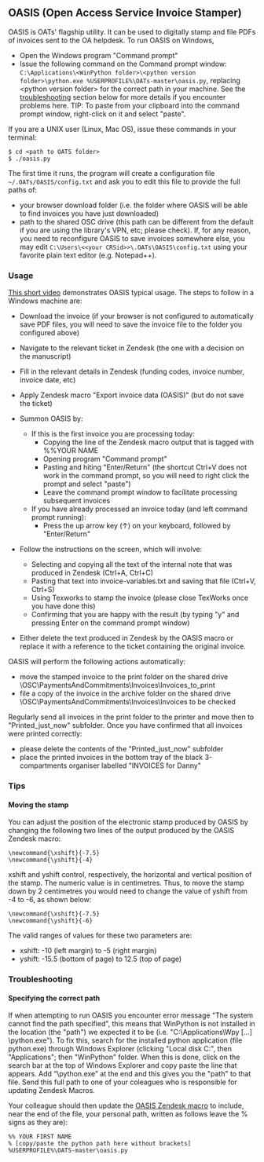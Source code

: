 ## OASIS (Open Access Service Invoice Stamper)

OASIS is OATs' flagship utility. It can be used to digitally stamp and file PDFs of invoices sent to the OA helpdesk. To run OASIS on Windows, 

* Open the Windows program "Command prompt"
* Issue the following command on the Command prompt window: `C:\Applications\<WinPython folder>\<python version folder>\python.exe %USERPROFILE%\OATs-master\oasis.py`, replacing <WinPython folder>\<python version folder> for the correct path in your machine. See the [troubleshooting](#specifying-the-correct-path) section below for more details if you encounter problems here. TIP: To paste from your clipboard into the command prompt window, right-click on it and select "paste". 

If you are a UNIX user (Linux, Mac OS), issue these commands in your terminal:

```
$ cd <path to OATS folder>
$ ./oasis.py
```

The first time it runs, the program will create a configuration file `~/.OATs/OASIS/config.txt` and ask you to edit this file to provide the full paths of:

* your browser download folder (i.e. the folder where OASIS will be able to find invoices you have just downloaded)
* path to the shared OSC drive (this path can be different from the default if you are using the library's VPN, etc; please check). If, for any reason, you need to reconfigure OASIS to save invoices somewhere else, you may edit `C:\Users\<<your CRSid>>\.OATs\OASIS\config.txt` using your favorite plain text editor (e.g. Notepad++).

### Usage

[This short video](https://sms.cam.ac.uk/media/3075499) demonstrates OASIS typical usage. The steps to follow in a Windows machine are:

* Download the invoice (if your browser is not configured to automatically save PDF files, you will need to save the invoice file to the folder you configured above)
* Navigate to the relevant ticket in Zendesk (the one with a decision on the manuscript)
* Fill in the relevant details in Zendesk (funding codes, invoice number, invoice date, etc)
* Apply Zendesk macro "Export invoice data (OASIS)" (but do not save the ticket)
* Summon OASIS by:
    * If this is the first invoice you are processing today:
        * Copying the line of the Zendesk macro output that is tagged with %%YOUR NAME
        * Opening program "Command prompt"
        * Pasting and hiting "Enter/Return" (the shortcut Ctrl+V does not work in the command prompt, so you will need to right click the prompt and select "paste")
        * Leave the command prompt window to facilitate processing subsequent invoices
    * If you have already processed an invoice today (and left command prompt running):
        *  Press the up arrow key (↑) on your keyboard, followed by "Enter/Return"  

* Follow the instructions on the screen, which will involve:
    * Selecting and copying all the text of the internal note that was produced in Zendesk (Ctrl+A, Ctrl+C)
    * Pasting that text into invoice-variables.txt and saving that file (Ctrl+V, Ctrl+S)
    * Using Texworks to stamp the invoice (please close TexWorks once you have done this)
    * Confirming that you are happy with the result (by typing "y" and pressing Enter on the command prompt window)

* Either delete the text produced in Zendesk by the OASIS macro or replace it with a reference to the ticket containing the original invoice.
    
OASIS will perform the following actions automatically:

* move the stamped invoice to the print folder on the shared drive \\OSC\PaymentsAndCommitments\Invoices\Invoices_to_print
* file a copy of the invoice in the archive folder on the shared drive \\OSC\PaymentsAndCommitments\Invoices\Invoices to be checked

Regularly send all invoices in the print folder to the printer and move then to "Printed_just_now" subfolder. Once you have confirmed that all invoices were printed correctly:
 * please delete the contents of the "Printed_just_now" subfolder
 * place the printed invoices in the bottom tray of the black 3-compartments organiser labelled "INVOICES for Danny"

### Tips

#### Moving the stamp

You can adjust the position of the electronic stamp produced by OASIS by changing the following two lines of the output produced by the OASIS Zendesk macro:

```
\newcommand{\xshift}{-7.5}
\newcommand{\yshift}{-4}
``` 

xshift and yshift control, respectively, the horizontal and vertical position of the stamp. The numeric value is in centimetres. Thus, to move the stamp down by 2 centimetres you would need to change the value of yshift from -4 to -6, as shown below:

```
\newcommand{\xshift}{-7.5}
\newcommand{\yshift}{-6}
```

The valid ranges of values for these two parameters are:

* xshift: -10 (left margin) to -5 (right margin)  
* yshift: -15.5 (bottom of page) to 12.5 (top of page)

### Troubleshooting

#### Specifying the correct path

If when attempting to run OASIS you encounter error message "The system cannot find the path specified", this means that WinPython is not installed in the location (the "path") we expected it to be (i.e. "C:\Applications\Wpy [...] \python.exe"). To fix this, search for the installed python application (file python.exe) through Windows Explorer (clicking "Local disk C:", then "Applications"; then "WinPython" folder. When this is done, click on the search bar at the top of Windows Explorer and copy paste the line that appears. Add “\python.exe” at the end and this gives you the "path" to that file. Send this full path to one of your coleagues who is responsible for updating Zendesk Macros.

Your colleague should then update the [OASIS Zendesk macro](../pdfapps/oasis/zd-macro.txt) to include, near the end of the file, your personal path, written as follows leave the % signs as they are):

```
%% YOUR FIRST NAME
% [copy/paste the python path here without brackets] %USERPROFILE%\OATS-master\oasis.py
```
